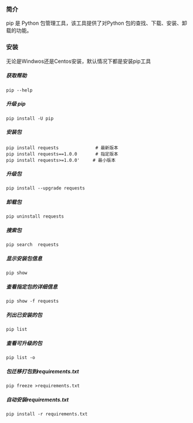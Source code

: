 ### 简介
pip 是 Python 包管理工具，该工具提供了对Python 包的查找、下载、安装、卸载的功能。

### 安装
无论是Windwos还是Centos安装，默认情况下都是安装pip工具

##### 获取帮助
~~~
pip --help
~~~
##### 升级 pip
~~~
pip install -U pip
~~~
##### 安装包
~~~
pip install requests              # 最新版本
pip install requests==1.0.0       # 指定版本
pip install requests>=1.0.0'     # 最小版本
~~~
##### 升级包
~~~
pip install --upgrade requests
~~~
##### 卸载包
~~~
pip uninstall requests
~~~
##### 搜索包
~~~
pip search  requests
~~~
##### 显示安装包信息
~~~
pip show 
~~~
##### 查看指定包的详细信息
~~~
pip show -f requests
~~~
##### 列出已安装的包
~~~
pip list
~~~
##### 查看可升级的包
~~~
pip list -o
~~~

##### 包迁移打包到requirements.txt
~~~
pip freeze >requirements.txt
~~~
##### 自动安装requirements.txt
~~~
pip install -r requirements.txt
~~~




